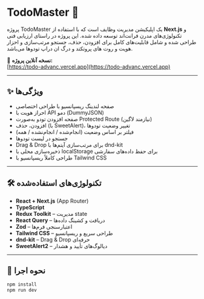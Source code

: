 # TodoMaster 📝

پروژه TodoMaster یک اپلیکیشن مدیریت وظایف است که با استفاده از **Next.js** و تکنولوژی‌های مدرن فرانت‌اند توسعه داده شده. این پروژه در راستای ارزیابی فنی طراحی شده و شامل قابلیت‌های کامل برای افزودن، حذف، جستجو  مرتب‌سازی و احزار هویت و روت های پروتکتد و درگ ان دراپ تودوها می‌باشد.

🔗 **نسخه آنلاین پروژه:**  
[https://todo-advanc.vercel.app](https://todo-advanc.vercel.app)

---

## ✨ ویژگی‌ها

- صفحه لندینگ ریسپانسیو با طراحی اختصاصی
- احراز هویت با API دمو (DummyJSON)
- صفحه افزودن تودو به‌صورت Protected Route (نیازمند لاگین)
- افزودن، حذف (با SweetAlert)، تغییر وضعیت تودوها
- فیلتر بر اساس وضعیت (انجام‌شده / انجام‌نشده / همه)
- جستجو در لیست تودوها
- Drag & Drop برای مرتب‌سازی آیتم‌ها با dnd-kit
- ذخیره‌سازی محلی با localStorage برای حفظ داده‌های سفارشی
- طراحی کاملاً ریسپانسیو با Tailwind CSS

---

## 🛠️ تکنولوژی‌های استفاده‌شده

- **React + Next.js** (App Router)
- **TypeScript**
- **Redux Toolkit** – مدیریت state
- **React Query** – دریافت و کشینگ داده‌ها
- **Zod** – اعتبارسنجی فرم‌ها
- **Tailwind CSS** – طراحی سریع و ریسپانسیو
- **dnd-kit** – Drag & Drop حرفه‌ای
- **SweetAlert2** – دیالوگ‌های تأیید و هشدار

---

## 🚀 نحوه اجرا

```bash
npm install
npm run dev

